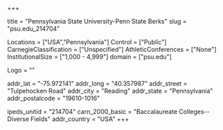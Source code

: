 
+++

title = "Pennsylvania State University-Penn State Berks"
slug = "psu.edu_214704"

Locations = ["USA","Pennsylvania"]
Control = ["Public"]
CarnegieClassification = ["Unspecified"]
AthleticConferences = ["None"]
InstitutionalSize = ["1,000 - 4,999"]
domain = ["psu.edu"]

Logo = ""

addr_lat = "-75.972141"
addr_long = "40.357987"
addr_street = "Tulpehocken Road"
addr_city = "Reading"
addr_state = "Pennsylvania"
addr_postalcode = "19610-1016"

ipeds_unitid = "214704"
carn_2000_basic = "Baccalaureate Colleges--Diverse Fields"
addr_country = "USA"
+++
    
